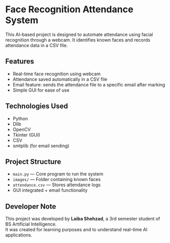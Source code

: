 # Face Recognition Attendance System

This AI-based project is designed to automate attendance using facial recognition through a webcam. It identifies known faces and records attendance data in a CSV file.

##  Features
- Real-time face recognition using webcam
- Attendance saved automatically in a CSV file
- Email feature: sends the attendance file to a specific email after marking
- Simple GUI for ease of use

##  Technologies Used
- Python
- Dlib
- OpenCV
- Tkinter (GUI)
- CSV
- smtplib (for email sending)

##  Project Structure
- `main.py` — Core program to run the system
- `images/` — Folder containing known faces
- `attendance.csv` — Stores attendance logs
- GUI integrated + email functionality

##  Developer Note
This project was developed by **Laiba Shehzad**, a 3rd semester student of BS Artificial Intelligence.  
It was created for learning purposes and to understand real-time AI applications.
